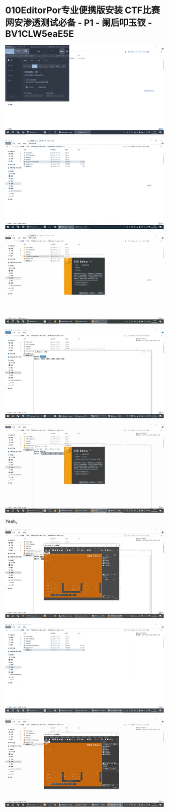 # 010EditorPor专业便携版安装 CTF比赛 网安渗透测试必备 - P1 - 阑后叩玉钗 - BV1CLW5eaE5E

![](img/81e6daf57568152b54343c317d2ad938_0.png)

![](img/81e6daf57568152b54343c317d2ad938_1.png)

![](img/81e6daf57568152b54343c317d2ad938_2.png)

![](img/81e6daf57568152b54343c317d2ad938_3.png)

![](img/81e6daf57568152b54343c317d2ad938_4.png)

Yeah。

![](img/81e6daf57568152b54343c317d2ad938_6.png)

![](img/81e6daf57568152b54343c317d2ad938_7.png)

![](img/81e6daf57568152b54343c317d2ad938_8.png)